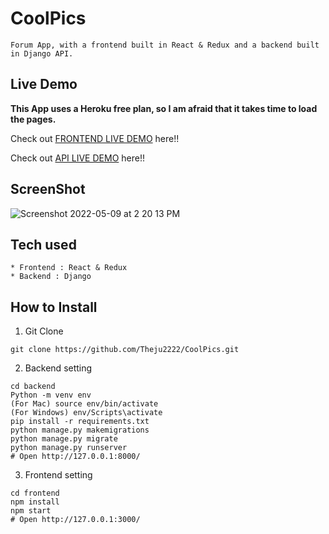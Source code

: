 # CoolPics



```
Forum App, with a frontend built in React & Redux and a backend built in Django API.
```

## Live Demo

**This App uses a Heroku free plan, so I am afraid that it takes time to load the pages.**

Check out [FRONTEND LIVE DEMO](https://frontend-coolpics.herokuapp.com) here!!

Check out [API LIVE DEMO](https://backend-coolpics.herokuapp.com) here!!

## ScreenShot
![Screenshot 2022-05-09 at 2 20 13 PM](https://user-images.githubusercontent.com/100840312/167374805-d69ea350-b539-439e-b224-d6ac6d0cab88.png)

## Tech used

```
* Frontend : React & Redux
* Backend : Django
```

## How to Install

1. Git Clone

```
git clone https://github.com/Theju2222/CoolPics.git
```

2. Backend setting

```
cd backend
Python -m venv env
(For Mac) source env/bin/activate
(For Windows) env/Scripts\activate
pip install -r requirements.txt
python manage.py makemigrations
python manage.py migrate
python manage.py runserver
# Open http://127.0.0.1:8000/
```

3. Frontend setting

```
cd frontend
npm install
npm start
# Open http://127.0.0.1:3000/
```
